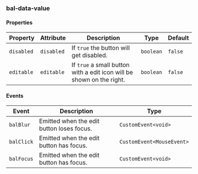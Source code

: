 ### bal-data-value


#### Properties

| Property   | Attribute  | Description                                                           | Type      | Default |
| ---------- | ---------- | --------------------------------------------------------------------- | --------- | ------- |
| `disabled` | `disabled` | If `true` the button will get disabled.                               | `boolean` | `false` |
| `editable` | `editable` | If `true` a small button with a edit icon will be shown on the right. | `boolean` | `false` |


#### Events

| Event      | Description                               | Type                      |
| ---------- | ----------------------------------------- | ------------------------- |
| `balBlur`  | Emitted when the edit button loses focus. | `CustomEvent<void>`       |
| `balClick` | Emitted when the edit button has focus.   | `CustomEvent<MouseEvent>` |
| `balFocus` | Emitted when the edit button has focus.   | `CustomEvent<void>`       |

